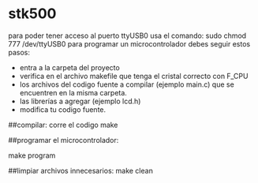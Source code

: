 # stk500
para poder tener acceso al puerto ttyUSB0
usa el comando: 
sudo chmod 777 /dev/ttyUSB0
para programar un microcontrolador debes seguir estos pasos:
- entra a la carpeta del proyecto
- verifica en el archivo makefile que tenga el cristal correcto con F_CPU
- los archivos del codigo fuente a compilar (ejemplo main.c) que se
  encuentren en la misma carpeta.
- las librerías a agregar (ejemplo lcd.h)
- modifica tu codigo fuente.

##compilar: 
corre el codigo 
make

##programar el microcontrolador: 

make program

##limpiar archivos innecesarios: 
make clean
